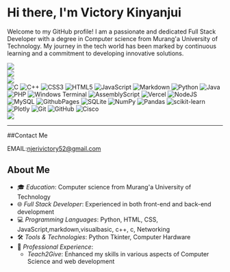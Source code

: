 # Hi there, I'm Victory Kinyanjui

Welcome to my GitHub profile! I am a passionate and dedicated Full Stack Developer with a degree in Computer science from Murang'a University of Technology. My journey in the tech world has been marked by continuous learning and a commitment to developing innovative solutions.




![](https://github-readme-stats.vercel.app/api?username=viniek&theme=dark&hide_border=false&include_all_commits=false&count_private=false)<br/>
![](https://github-readme-streak-stats.herokuapp.com/?user=viniek&theme=dark&hide_border=false)<br/>
![](https://github-readme-stats.vercel.app/api/top-langs/?username=viniek&theme=dark&hide_border=false&include_all_commits=false&count_private=false&layout=compact)  
![C](https://img.shields.io/badge/c-%2300599C.svg?style=for-the-badge&logo=c&logoColor=white) ![C++](https://img.shields.io/badge/c++-%2300599C.svg?style=for-the-badge&logo=c%2B%2B&logoColor=white) ![CSS3](https://img.shields.io/badge/css3-%231572B6.svg?style=for-the-badge&logo=css3&logoColor=white) ![HTML5](https://img.shields.io/badge/html5-%23E34F26.svg?style=for-the-badge&logo=html5&logoColor=white) ![JavaScript](https://img.shields.io/badge/javascript-%23323330.svg?style=for-the-badge&logo=javascript&logoColor=%23F7DF1E) ![Markdown](https://img.shields.io/badge/markdown-%23000000.svg?style=for-the-badge&logo=markdown&logoColor=white) ![Python](https://img.shields.io/badge/python-3670A0?style=for-the-badge&logo=python&logoColor=ffdd54) ![Java](https://img.shields.io/badge/java-%23ED8B00.svg?style=for-the-badge&logo=openjdk&logoColor=white) ![PHP](https://img.shields.io/badge/php-%23777BB4.svg?style=for-the-badge&logo=php&logoColor=white) ![Windows Terminal](https://img.shields.io/badge/Windows%20Terminal-%234D4D4D.svg?style=for-the-badge&logo=windows-terminal&logoColor=white) ![AssemblyScript](https://img.shields.io/badge/assembly%20script-%23000000.svg?style=for-the-badge&logo=assemblyscript&logoColor=white) ![Vercel](https://img.shields.io/badge/vercel-%23000000.svg?style=for-the-badge&logo=vercel&logoColor=white) ![NodeJS](https://img.shields.io/badge/node.js-6DA55F?style=for-the-badge&logo=node.js&logoColor=white) ![MySQL](https://img.shields.io/badge/mysql-4479A1.svg?style=for-the-badge&logo=mysql&logoColor=white) ![GithubPages](https://img.shields.io/badge/github%20pages-121013?style=for-the-badge&logo=github&logoColor=white) ![SQLite](https://img.shields.io/badge/sqlite-%2307405e.svg?style=for-the-badge&logo=sqlite&logoColor=white) ![NumPy](https://img.shields.io/badge/numpy-%23013243.svg?style=for-the-badge&logo=numpy&logoColor=white) ![Pandas](https://img.shields.io/badge/pandas-%23150458.svg?style=for-the-badge&logo=pandas&logoColor=white) ![scikit-learn](https://img.shields.io/badge/scikit--learn-%23F7931E.svg?style=for-the-badge&logo=scikit-learn&logoColor=white) ![Plotly](https://img.shields.io/badge/Plotly-%233F4F75.svg?style=for-the-badge&logo=plotly&logoColor=white) ![Git](https://img.shields.io/badge/git-%23F05033.svg?style=for-the-badge&logo=git&logoColor=white) ![GitHub](https://img.shields.io/badge/github-%23121011.svg?style=for-the-badge&logo=github&logoColor=white) ![Cisco](https://img.shields.io/badge/cisco-%23049fd9.svg?style=for-the-badge&logo=cisco&logoColor=black)  
<a href="https://visitcount.itsvg.in">
  <img src="https://visitcount.itsvg.in/api?id=Viniek&label=Profile%20Views&color=11&pretty=false" />
</a>

---

##Contact Me

EMAIL:njerivictory52@gmail.com

## About Me

- 🎓 *Education*: Computer science from Murang'a University of Technology
- 🌐 *Full Stack Developer*: Experienced in both front-end and back-end development
- 💻 *Programming Languages*: Python, HTML, CSS, JavaScript,markdown,visualbasic, c++, c, Networking
- 🛠️ *Tools & Technologies*: Python Tkinter, Computer Hardware
- 🏢 *Professional Experience*:
  - *Teach2Give*: Enhanced my skills in various aspects of Computer Science and web development
